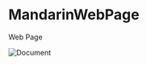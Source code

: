 # MandarinWebPage
Web Page

![Document](https://user-images.githubusercontent.com/73539365/210848843-6aebc207-621b-4d87-a895-04ffb73949d2.png)
